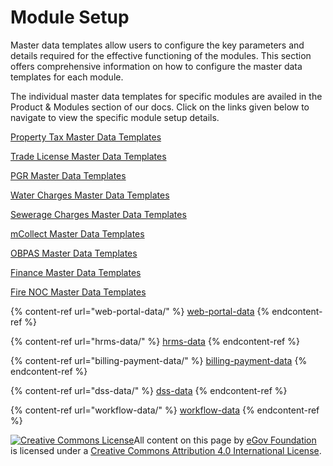 # Module Setup

Master data templates allow users to configure the key parameters and details required for the effective functioning of the modules. This section offers comprehensive information on how to configure the master data templates for each module.

The individual master data templates for specific modules are availed in the Product & Modules section of our docs. Click on the links given below to navigate to view the specific module setup details.

[Property Tax Master Data Templates](../../../../products/modules/property-tax/pt-master-data-templates/)

[Trade License Master Data Templates](../../../../products/modules/trade-license-tl/tl-master-data-templates/)

[PGR Master Data Templates](../../../../products/modules/public-grievances-and-redressal/pgr-master-data-templates/)

[Water Charges Master Data Templates](../../../../products/modules/water-and-sewerage/water-charges-master-data-templates/)

[Sewerage Charges Master Data Templates](../../../../products/modules/water-and-sewerage/sewerage-charges-master-data-templates/)

[mCollect Master Data Templates](../../../../products/modules/mcollect-mcs/mcollect-master-data-templates/)

[OBPAS Master Data Templates](../../../../products/modules/online-building-plan-approval-system-obpas/obpas-master-data-templates/)

[Finance Master Data Templates](../../../../products/modules/finance/finance-master-data-templates/)

[Fire NOC Master Data Templates](../../../../products/modules/fire-noc/fire-noc-master-data-templates/)

{% content-ref url="web-portal-data/" %}
[web-portal-data](web-portal-data/)
{% endcontent-ref %}

{% content-ref url="hrms-data/" %}
[hrms-data](hrms-data/)
{% endcontent-ref %}

{% content-ref url="billing-payment-data/" %}
[billing-payment-data](billing-payment-data/)
{% endcontent-ref %}

{% content-ref url="dss-data/" %}
[dss-data](dss-data/)
{% endcontent-ref %}

{% content-ref url="workflow-data/" %}
[workflow-data](workflow-data/)
{% endcontent-ref %}

[![Creative Commons License](https://i.creativecommons.org/l/by/4.0/80x15.png)​](http://creativecommons.org/licenses/by/4.0/)All content on this page by [eGov Foundation](https://egov.org.in/) is licensed under a [Creative Commons Attribution 4.0 International License](http://creativecommons.org/licenses/by/4.0/).
